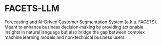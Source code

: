 # FACETS-LLM
Forecasting and AI-Driven Customer Segmentation System (a.k.a. FACETS). Meant to enhance business decision-making by providing  actionable insights in natural language but also bridge the gap between complex machine learning models and non-technical business users. 
